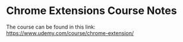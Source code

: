 # Chrome Extensions Course Notes

The course can be found in this link: <https://www.udemy.com/course/chrome-extension/>
